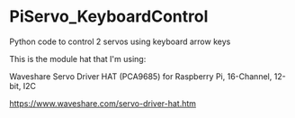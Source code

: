 # PiServo_KeyboardControl
Python code to control 2 servos using keyboard arrow keys

This is the module hat that I'm using:

Waveshare Servo Driver HAT (PCA9685) for Raspberry Pi, 16-Channel, 12-bit, I2C

https://www.waveshare.com/servo-driver-hat.htm
